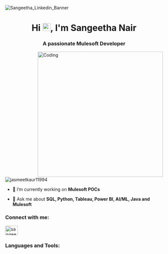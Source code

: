 
![Sangeetha_Linkedin_Banner](https://github.com/Sangeetha-Nair963/Sangeetha-Nair963/assets/114836139/da05606b-cf7c-415b-b220-8fd526b5ed48)

<h1 align="center">Hi <img src="https://raw.githubusercontent.com/Tarikul-Islam-Anik/Animated-Fluent-Emojis/master/Emojis/Hand%20gestures/Waving%20Hand.png" alt="Waving Hand" width="25" height="25" />, I'm Sangeetha Nair</h1>
<h3 align="center">A passionate Mulesoft Developer</h3>
<img align="right" alt="Coding" width="400" src="https://miro.medium.com/max/1400/1*qdAW1TjCN57h1lbuuzvchg.gif">

<p align="left"> <img src="https://komarev.com/ghpvc/?username=jasmeetkaur11994&label=Profile%20views&color=0e75b6&style=flat" alt="jasmeetkaur11994" /> </p>

- 🔭 I’m currently working on **Mulesoft POCs**

- 💬 Ask me about **SQL, Python, Tableau, Power BI, AI/ML, Java and Mulesoft**

<h3 align="left">Connect with me:</h3>
<p align="left">
<a href="https://www.linkedin.com/in/sangeetha-m-nair" target="blank"><img align="center" src="https://raw.githubusercontent.com/rahuldkjain/github-profile-readme-generator/master/src/images/icons/Social/linked-in-alt.svg" alt="sangeetha-m-nair" height="30" width="40" /></a>
</p>

<h3 align="left">Languages and Tools:</h3>
